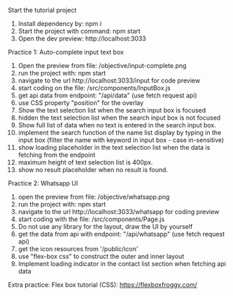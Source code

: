 Start the tutorial project
1. Install dependency by: npm i
2. Start the project with command: npm start
3. Open the dev preview: http://localhost:3033

Practice 1: Auto-complete input text box 
1. Open the preview from file: /objective/input-complete.png
2. run the project with: npm start
3. navigate to the url http://localhost:3033/input for code preview
4. start coding on the file: /src/components/InputBox.js
5. get api data from endpoint: "/api/data" (use fetch request api)
6. use CSS property "position" for the overlay
7. Show the text selection list when the search input box is focused
8. hidden the text selection list when the search input box is not focused
9. Show full list of data when no text is entered in the search input box.
10. implement the search function of the name list display by typing in the input box (filter the name with keyword in input box - case in-sensitive)
11. show loading placeholder in the text selection list when the data is fetching from the endpoint
12. maximum height of text selection list is 400px. 
13. show no result placeholder when no result is found. 

Practice 2: Whatsapp UI
1. open the preview from file: /objective/whatsapp.png
2. run the project with: npm start
3. navigate to the url http://localhost:3033/whatsapp for coding preview
4. start coding with the file: /src/components/Page.js
5. Do not use any library for the layout, draw the UI by yourself
5. get the data from api with endpoint: "/api/whatsapp" (use fetch request api)
6. get the icon resources from '/public/icon'
7. use "flex-box css" to construct the outer and inner layout
8. Implement loading indicator in the contact list section when fetching api data


Extra practice: Flex box tutorial (CSS):
https://flexboxfroggy.com/